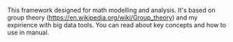 This framework designed for math modelling and analysis. It's based on group theory (https://en.wikipedia.org/wiki/Group_theory) and my expirience with big data tools. You can read about key concepts and how to use in manual.